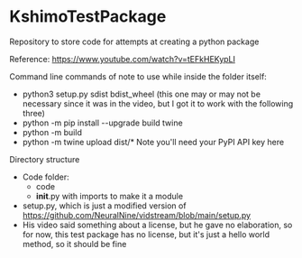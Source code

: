 # KshimoTestPackage
Repository to store code for attempts at creating a python package

Reference: https://www.youtube.com/watch?v=tEFkHEKypLI

Command line commands of note to use while inside the folder itself: 
- python3 setup.py sdist bdist_wheel (this one may or may not be necessary since it was in the video, but I got it to work with the following three)
- python -m pip install --upgrade build twine
- python -m build
- python -m twine upload dist/*
Note you'll need your PyPI API key here

Directory structure
- Code folder:
  - code
  - __init__.py with imports to make it a module
- setup.py, which is just a modified version of https://github.com/NeuralNine/vidstream/blob/main/setup.py
- His video said something about a license, but he gave no elaboration, so for now, this test package has no license, but it's just a hello world method, so it should be fine

